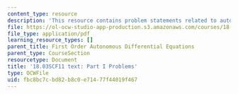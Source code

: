 ```yaml
---
content_type: resource
description: 'This resource contains problem statements related to autonomous equations. '
file: https://ol-ocw-studio-app-production.s3.amazonaws.com/courses/18-03sc-differential-equations-fall-2011/fbc8bc7cbd82b8c0e71477f44019f467_MIT18_03SCF11_ps3_s10q.pdf
file_type: application/pdf
learning_resource_types: []
parent_title: First Order Autonomous Differential Equations
parent_type: CourseSection
resourcetype: Document
title: '18.03SCF11 text: Part I Problems'
type: OCWFile
uid: fbc8bc7c-bd82-b8c0-e714-77f44019f467
---
```

